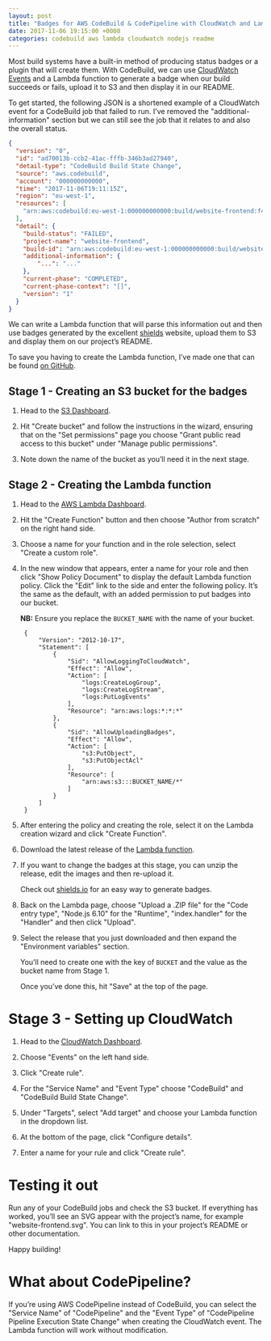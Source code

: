 ```yaml
---
layout: post
title: "Badges for AWS CodeBuild & CodePipeline with CloudWatch and Lambda"
date: 2017-11-06 19:15:00 +0000
categories: codebuild aws lambda cloudwatch nodejs readme
---
```

Most build systems have a built-in method of producing status badges or a
plugin that will create them. With CodeBuild, we can use [CloudWatch Events](https://docs.aws.amazon.com/AmazonCloudWatch/latest/events/WhatIsCloudWatchEvents.html)
and a Lambda function to generate a badge when our build succeeds or fails,
upload it to S3 and then display it in our README.

To get started, the following JSON is a shortened example of a CloudWatch event
for a CodeBuild job that failed to run. I&rsquo;ve removed the "additional-information"
section but we can still see the job that it relates to and also the overall
status.

```json
{
  "version": "0",
  "id": "ad70013b-ccb2-41ac-fffb-346b3ad27940",
  "detail-type": "CodeBuild Build State Change",
  "source": "aws.codebuild",
  "account": "000000000000",
  "time": "2017-11-06T19:11:15Z",
  "region": "eu-west-1",
  "resources": [
    "arn:aws:codebuild:eu-west-1:000000000000:build/website-frontend:f4a667e4-6b52-4863-9a03-9440dbade2c0"
  ],
  "detail": {
    "build-status": "FAILED",
    "project-name": "website-frontend",
    "build-id": "arn:aws:codebuild:eu-west-1:000000000000:build/website-frontend:f4a667e4-6b52-4863-9a03-9440dbade2c0",
    "additional-information": {
        "...": "..."
    },
    "current-phase": "COMPLETED",
    "current-phase-context": "[]",
    "version": "1"
  }
}
```

We can write a Lambda function that will parse this information out and then
use badges generated by the excellent [shields](https://shields.io) website,
upload them to S3 and display them on our project&rsquo;s README.

To save you having to create the Lambda function, I&rsquo;ve made one that can be
found [on GitHub](https://github.com/jSherz/codebuild-codepipeline-badges/releases).

## Stage 1 - Creating an S3 bucket for the badges

1. Head to the [S3 Dashboard](https://s3.console.aws.amazon.com/s3/home).

2. Hit "Create bucket" and follow the instructions in the wizard, ensuring that
    on the "Set permissions" page you choose "Grant public read access to this
    bucket" under "Manage public permissions".

3. Note down the name of the bucket as you&rsquo;ll need it in the next stage.

## Stage 2 - Creating the Lambda function

1. Head to the [AWS Lambda Dashboard](https://eu-west-1.console.aws.amazon.com/lambda/home).

2. Hit the "Create Function" button and then choose "Author from scratch" on
    the right hand side.

3. Choose a name for your function and in the role selection, select "Create a
    custom role".

4. In the new window that appears, enter a name for your role and then click
    "Show Policy Document" to display the default Lambda function policy. Click
    the "Edit" link to the side and enter the following policy. It&rsquo;s the same
    as the default, with an added permission to put badges into our bucket.

    **NB:** Ensure you replace the `BUCKET_NAME` with the name of your bucket.

        {
            "Version": "2012-10-17",
            "Statement": [
                {
                    "Sid": "AllowLoggingToCloudWatch",
                    "Effect": "Allow",
                    "Action": [
                        "logs:CreateLogGroup",
                        "logs:CreateLogStream",
                        "logs:PutLogEvents"
                    ],
                    "Resource": "arn:aws:logs:*:*:*"
                },
                {
                    "Sid": "AllowUploadingBadges",
                    "Effect": "Allow",
                    "Action": [
                        "s3:PutObject",
                        "s3:PutObjectAcl"
                    ],
                    "Resource": [
                        "arn:aws:s3:::BUCKET_NAME/*"
                    ]
                }
            ]
        }

5. After entering the policy and creating the role, select it on the Lambda
    creation wizard and click "Create Function".

6. Download the latest release of the [Lambda function](https://github.com/jSherz/codebuild-codepipeline-badges/releases).

7. If you want to change the badges at this stage, you can unzip the release,
    edit the images and then re-upload it.

    Check out [shields.io](https://shields.io) for an easy way to generate badges.

8. Back on the Lambda page, choose "Upload a .ZIP file" for the "Code entry
    type", "Node.js 6.10" for the "Runtime", "index.handler" for the "Handler"
    and then click "Upload".

9. Select the release that you just downloaded and then expand the "Environment
    variables" section.

    You&rsquo;ll need to create one with the key of `BUCKET` and the value as the
    bucket name from Stage 1.

    Once you&rsquo;ve done this, hit "Save" at the top of the page.

# Stage 3 - Setting up CloudWatch

1. Head to the [CloudWatch Dashboard](https://eu-west-1.console.aws.amazon.com/cloudwatch/home).

2. Choose "Events" on the left hand side.

3. Click "Create rule".

4. For the "Service Name" and "Event Type" choose "CodeBuild" and "CodeBuild
    Build State Change".

5. Under "Targets", select "Add target" and choose your Lambda function in the
    dropdown list.

6. At the bottom of the page, click "Configure details".

7. Enter a name for your rule and click "Create rule".

# Testing it out

Run any of your CodeBuild jobs and check the S3 bucket. If everything has
worked, you&rsquo;ll see an SVG appear with the project&rsquo;s name, for example
"website-frontend.svg". You can link to this in your project&rsquo;s README or other
documentation.

Happy building!

# What about CodePipeline?

If you&rsquo;re using AWS CodePipeline instead of CodeBuild, you can select the
"Service Name" of "CodePipeline" and the "Event Type" of "CodePipeline Pipeline
Execution State Change" when creating the CloudWatch event. The Lambda function
will work without modification.
